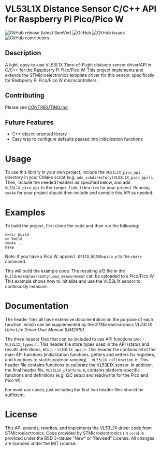 # VL53L1X Distance Sensor C/C++ API for Raspberry Pi Pico/Pico W
![GitHub release (latest SemVer)](https://img.shields.io/github/v/release/alex-mous/VL53L1X-C-API-Pico)
![GitHub](https://img.shields.io/github/license/alex-mous/VL53L1X-C-API-Pico)
![GitHub issues](https://img.shields.io/github/issues/alex-mous/VL53L1X-C-API-Pico)
![GitHub contributors](https://img.shields.io/github/contributors/alex-mous/VL53L1X-C-API-Pico)
## Description

A light, easy-to-use VL53L1X Time-of-Flight distance sensor driver/API in C/C++ for the Raspberry Pi Pico/Pico W. This project implements and extends the STMicroelectronics template driver for this sensor, specifically for Rasbperry Pi Pico/Pico W microcontrollers.

## Contributing
Please see [CONTRIBUTING.md](CONTRIBUTING.md)

## Future Features
- C++ object-oriented library
- Easy way to configure defaults passed into initialization functions


# Usage
To use this library in your own project, include the `VL53L1X_pico_api` directory in your CMake script (e.g. `add_subdirectory(VL53L1X_pico_api)`). Then, include the needed headers as specified below, and add `VL53L1X_pico_api` to the `target_link_libraries` for your project. Running `cmake` for your project should then include and compile this API as needed.

# Examples
To build the project, first clone the code and then run the following:
```
mkdir build
cd build
cmake ..
make
```
Note: if you have a Pico W, append `-DPICO_BOARD=pico_w` to the `cmake` command.

This will build the example code. The resulting uf2 file in the `build/examples/continuous_measurement` can be uploaded to a Pico/Pico W. This example shows how to initialize and use the VL53L1X sensor to continously measure. 

# Documentation
The header files all have extensive documentation on the purpose of each function, which can be supplemented by the *STMicroelectronics VL53L1X Ultra Lite Driver User Manual (UM2510)*.

The three header files that can be included to use API functions are:
    - `VL53L1X_types.h`: This header file store types used in the API (status and results definitions, etc.).
    - `VL53L1X_api.h`: This header file contains all of the main API functions (initialization functions, getters and setters for registers, and functions to start/stop/read ranging).
    - `VL53L1X_calibration.h`: This header file contains functions to calibrate the VL53L1X sensor.
In addition, the final header file, `VL53L1X_platform.h`, contains platform-specific functions and definitions (e.g. I2C setup and read/write for the Pico and Pico W). 

For most use cases, just including the first two header files should be sufficient.

# License
This API extends, rewrites, and implements the VL53L1X driver code from STMicroelectronics. Code provided by STMicroelectronics (in `core`) is provided under the BSD 3-clause "New" or "Revised" License. All changes are licensed under the MIT License.
